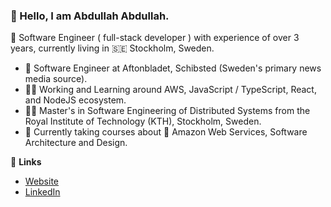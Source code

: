 ### 👋 Hello, I am Abdullah Abdullah.

🌱 Software Engineer ( full-stack developer ) with experience of over 3 years, currently living in 🇸🇪 Stockholm, Sweden.

- 🔭 Software Engineer at Aftonbladet, Schibsted (Sweden's primary news media source).
- 👨‍💻️ Working and Learning around AWS, JavaScript / TypeScript, React, and NodeJS ecosystem.
- 🧑‍🎓 Master's in Software Engineering of Distributed Systems from the Royal Institute of Technology (KTH), Stockholm, Sweden.
- 🌱 Currently taking courses about 🔶 Amazon Web Services, Software Architecture and Design.

🔗 **Links**
- [Website](https://abdullah1428.github.io/abdullah/index.html)
- [LinkedIn](https://www.linkedin.com/in/abdullahcse/)
